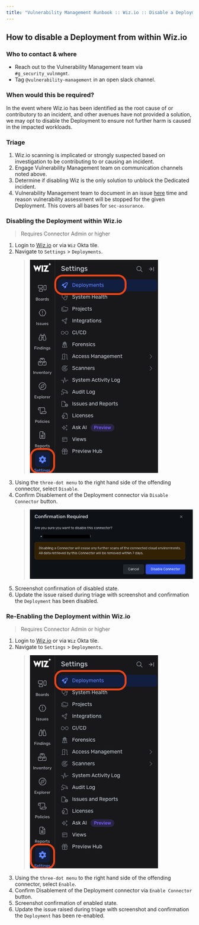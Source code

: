 ```yaml
---
title: "Vulnerability Management Runbook :: Wiz.io :: Disable a Deployment"
---
```


## How to disable a Deployment from within Wiz.io

### Who to contact & where

- Reach out to the Vulnerability Management team via `#g_security_vulnmgmt`.
- Tag `@vulnerability-management` in an open slack channel.

### When would this be required?

In the event where Wiz.io has been identified as the root cause of or contributory to an incident, and other avenues have not provided a solution, we may opt to disable the Deployment to ensure not further harm is caused in the impacted workloads.

### Triage

1. Wiz.io scanning is implicated or strongly suspected based on investigation to be contributing to or causing an incident.
1. Engage Vulnerability Management team on communication channels noted above.
1. Determine if disabling Wiz is the only solution to unblock the Dedicated incident.
1. Vulnerability Management team to document in an issue [here](https://gitlab.com/gitlab-com/gl-security/threatmanagement/vulnerability-management/vulnerability-management-internal/vulnerability-management-tracker) time and reason vulnerability assessment will be stopped for the given Deployment. This covers all bases for `sec-assurance`.

### Disabling the Deployment within Wiz.io

>Requires Connector Admin or higher

1. Login to [Wiz.io](https://app.wiz.io/login) or via `Wiz` Okta tile.
1. Navigate to `Settings` > `Deployments`.  
    > ![settings-deployments](static/images/settings-deployments.png)
1. Using the `three-dot menu` to the right hand side of the offending connector, select `Disable`.
1. Confirm Disablement of the Deployment connector via `Disable Connector` button.
    > ![disable-confirmation](static/images/disable-confirmation.png)
1. Screenshot confirmation of disabled state.
1. Update the issue raised during triage with screenshot and confirmation the `Deployment` has been disabled.

### Re-Enabling the Deployment within Wiz.io

> Requires Connector Admin or higher

1. Login to [Wiz.io](https://app.wiz.io/login) or via `Wiz` Okta tile.
1. Navigate to `Settings` > `Deployments`.  
    > ![settings-deployments](static/images/settings-deployments.png)
1. Using the `three-dot menu` to the right hand side of the offending connector, select `Enable`.
1. Confirm Disablement of the Deployment connector via `Enable Connector` button.
1. Screenshot confirmation of enabled state.
1. Update the issue raised during triage with screenshot and confirmation the `Deployment` has been re-enabled.
